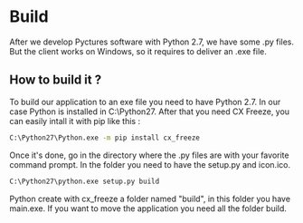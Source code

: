 # Build

After we develop Pyctures software with Python 2.7, we have some .py files.
But the client works on Windows, so it requires to deliver an .exe file.

## How to build it ?

To build our application to an exe file you need to have Python 2.7.
In our case Python is installed in C:\Python27.
After that you need CX Freeze, you can easily intall it with pip like this :

```bash
C:\Python27\Python.exe -m pip install cx_freeze
```

Once it's done, go in the directory where the .py files are with your favorite command prompt.
In the folder you need to have the setup.py and icon.ico.

```bash
C:\Python27\python.exe setup.py build
```

Python create with cx_freeze a folder named "build", in this folder you have main.exe.
If you want to move the application you need all the folder build.